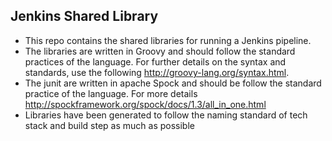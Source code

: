 ## Jenkins Shared Library
 
- This repo contains the shared libraries for running a Jenkins pipeline.
- The libraries are written in Groovy and should follow the standard practices of the language. For further details on the syntax and standards, use the following http://groovy-lang.org/syntax.html.
- The junit are written in apache Spock and should be follow the standard practice of the language. For more details http://spockframework.org/spock/docs/1.3/all_in_one.html
- Libraries have been generated to follow the naming standard of tech stack and build step as much as possible
